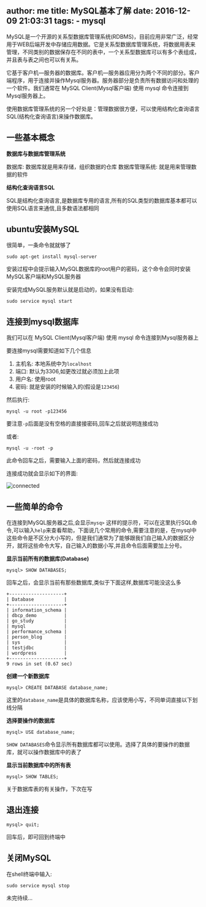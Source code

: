 author: me
title: MySQL基本了解
date: 2016-12-09 21:03:31
tags: 
    - mysql
---

MySQL是一个开源的关系型数据库管理系统(RDBMS)，目前应用非常广泛，经常用于WEB后端开发中存储应用数据。它是关系型数据库管理系统，将数据用表来管理，不同类别的数据保存在不同的表中，一个关系型数据库可以有多个表组成，并且表与表之间也可以有关系。


它基于客户机—服务器的数据库。客户机—服务器应用分为两个不同的部分。客户端程序，用于连接并操作Mysql服务器。服务器部分是负责所有数据访问和处理的一个软件。我们通常在 MySQL Client(Mysql客户端) 使用 mysql 命令连接到Mysql服务器上。

使用数据库管理系统的另一个好处是：管理数据很方便，可以使用结构化查询语言SQL(结构化查询语言)来操作数据库。

## 一些基本概念

**数据库与数据库管理系统**

数据库: 数据库就是用来存储，组织数据的仓库
数据库管理系统: 就是用来管理数据的软件

**结构化查询语言SQL**

SQL是结构化查询语言,是数据库专用的语言,所有的SQL类型的数据库基本都可以使用SQL语言来通信,且多数语法都相同

## ubuntu安装MySQL

很简单，一条命令就就够了

```
sudo apt-get install mysql-server
```

安装过程中会提示输入MySQL数据库的root用户的密码，这个命令会同时安装MySQL客户端和MySQL服务器

安装完成MySQL服务默认就是启动的，如果没有启动:

```
sudo service mysql start
```

## 连接到mysql数据库

我们可以在 MySQL Client(Mysql客户端) 使用 mysql 命令连接到Mysql服务器上

要连接mysql需要知道如下几个信息

1. 主机名: 本地系统中为`localhost`
2. 端口: 默认为3306,如更改过就必须加上此项
3. 用户名: 使用root
4. 密码: 就是安装的时候输入的(假设是`123456`)

然后执行:

```
mysql -u root -p123456     
```

要注意`-p`后面是没有空格的直接接密码,回车之后就说明连接成功

或者:

```
mysql -u -root -p
```
此命令回车之后，需要输入上面的密码，然后就连接成功

连接成功就会显示如下的界面:

![connected](http://7xo1su.com1.z0.glb.clouddn.com/connect.png)

## 一些简单的命令

在连接到MySQL服务器之后,会显示`mysq>` 这样的提示符，可以在这里执行SQL命令,可以输入`help`来查看帮助，下面说几个常用的命令,需要注意的是，在mysql中这些命令是不区分大小写的，但是我们通常为了能够跟我们自己输入的数据区分开，就将这些命令大写，自己输入的数据小写,并且命令后面需要加上分号。

**显示当前所有的数据库(Database)**

```
mysql> SHOW DATABASES;
```
回车之后，会显示当前有那些数据库,类似于下面这样,数据库可能没这么多

```
+--------------------+
| Database           |
+--------------------+
| information_schema |
| dbcp_demo          |
| go_study           |
| mysql              |
| performance_schema |
| person_blog        |
| sys                |
| testjdbc           |
| wordpress          |
+--------------------+
9 rows in set (0.67 sec)
```

**创建一个新数据库**

```
mysql> CREATE DATABASE database_name;
```

这里的`database_name`是具体的数据库名称，应该使用小写，不同单词直接以下划线分隔

**选择要操作的数据库**

```
mysql> USE database_name;
```

`SHOW DATABASES`命令显示所有数据库都可以使用。选择了具体的要操作的数据库，就可以操作数据库中的表了

**显示当前数据库中的所有表**

```
mysql> SHOW TABLES;
```

关于数据库表的有关操作，下次在写

## 退出连接

```
mysql> quit;
```

回车后，即可回到终端中

## 关闭MySQL

在shell终端中输入:

```
sudo service mysql stop
```

未完待续...







